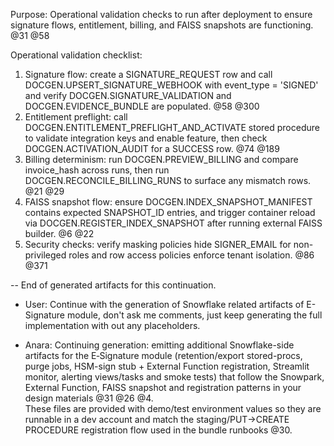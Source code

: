 Purpose: Operational validation checks to run after deployment to ensure signature flows, entitlement, billing, and FAISS snapshots are functioning. @31 @58

Operational validation checklist:
1) Signature flow: create a SIGNATURE_REQUEST row and call DOCGEN.UPSERT_SIGNATURE_WEBHOOK with event_type = 'SIGNED' and verify DOCGEN.SIGNATURE_VALIDATION and DOCGEN.EVIDENCE_BUNDLE are populated. @58 @300
2) Entitlement preflight: call DOCGEN.ENTITLEMENT_PREFLIGHT_AND_ACTIVATE stored procedure to validate integration keys and enable feature, then check DOCGEN.ACTIVATION_AUDIT for a SUCCESS row. @74 @189
3) Billing determinism: run DOCGEN.PREVIEW_BILLING and compare invoice_hash across runs, then run DOCGEN.RECONCILE_BILLING_RUNS to surface any mismatch rows. @21 @29
4) FAISS snapshot flow: ensure DOCGEN.INDEX_SNAPSHOT_MANIFEST contains expected SNAPSHOT_ID entries, and trigger container reload via DOCGEN.REGISTER_INDEX_SNAPSHOT after running external FAISS builder. @6 @22
5) Security checks: verify masking policies hide SIGNER_EMAIL for non-privileged roles and row access policies enforce tenant isolation. @86 @371

-- End of generated artifacts for this continuation.

- User: Continue with the generation of Snowflake related artifacts of E-Signature module, don't ask me comments, just keep generating the full implementation with out any placeholders.

- Anara: Continuing generation: emitting additional Snowflake-side artifacts for the E‑Signature module (retention/export stored-procs, purge jobs, HSM-sign stub + External Function registration, Streamlit monitor, alerting views/tasks and smoke tests) that follow the Snowpark, External Function, FAISS snapshot and registration patterns in your design materials @31 @26 @4.  
These files are provided with demo/test environment values so they are runnable in a dev account and match the staging/PUT→CREATE PROCEDURE registration flow used in the bundle runbooks @30.


